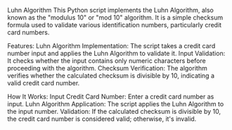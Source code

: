 Luhn Algorithm
This Python script implements the Luhn Algorithm, also known as the "modulus 10" or "mod 10" algorithm. It is a simple checksum formula used to validate various identification numbers, particularly credit card numbers.

Features:
Luhn Algorithm Implementation: The script takes a credit card number input and applies the Luhn Algorithm to validate it.
Input Validation: It checks whether the input contains only numeric characters before proceeding with the algorithm.
Checksum Verification: The algorithm verifies whether the calculated checksum is divisible by 10, indicating a valid credit card number.

How It Works:
Input Credit Card Number: Enter a credit card number as input.
Luhn Algorithm Application: The script applies the Luhn Algorithm to the input number.
Validation: If the calculated checksum is divisible by 10, the credit card number is considered valid; otherwise, it's invalid.
